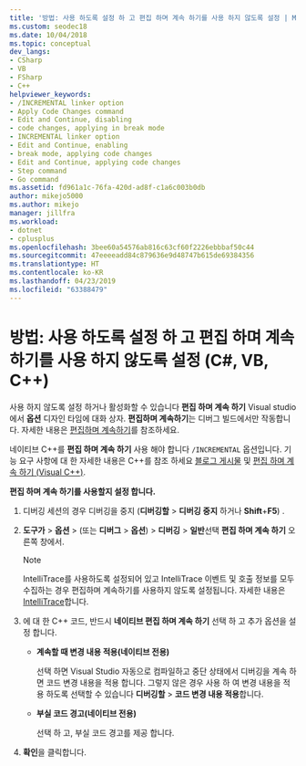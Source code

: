 ```yaml
---
title: '방법: 사용 하도록 설정 하 고 편집 하며 계속 하기를 사용 하지 않도록 설정 | Microsoft Docs'
ms.custom: seodec18
ms.date: 10/04/2018
ms.topic: conceptual
dev_langs:
- CSharp
- VB
- FSharp
- C++
helpviewer_keywords:
- /INCREMENTAL linker option
- Apply Code Changes command
- Edit and Continue, disabling
- code changes, applying in break mode
- INCREMENTAL linker option
- Edit and Continue, enabling
- break mode, applying code changes
- Edit and Continue, applying code changes
- Step command
- Go command
ms.assetid: fd961a1c-76fa-420d-ad8f-c1a6c003b0db
author: mikejo5000
ms.author: mikejo
manager: jillfra
ms.workload:
- dotnet
- cplusplus
ms.openlocfilehash: 3bee60a54576ab816c63cf60f2226ebbbaf50c44
ms.sourcegitcommit: 47eeeeadd84c879636e9d48747b615de69384356
ms.translationtype: HT
ms.contentlocale: ko-KR
ms.lasthandoff: 04/23/2019
ms.locfileid: "63388479"
---
```

# <a name="how-to-enable-and-disable-edit-and-continue-c-vb-c"></a>방법: 사용 하도록 설정 하 고 편집 하며 계속 하기를 사용 하지 않도록 설정 (C#, VB, C++)

사용 하지 않도록 설정 하거나 활성화할 수 있습니다 **편집 하며 계속 하기** Visual studio에서 **옵션** 디자인 타임에 대화 상자. **편집하며 계속하기**는 디버그 빌드에서만 작동합니다. 자세한 내용은 [편집하며 계속하기](../debugger/edit-and-continue.md)를 참조하세요.

네이티브 C++를 **편집 하며 계속 하기** 사용 해야 합니다 `/INCREMENTAL` 옵션입니다. 기능 요구 사항에 대 한 자세한 내용은 C++를 참조 하세요 [블로그 게시물](https://devblogs.microsoft.com/cppblog/c-edit-and-continue-in-visual-studio-2015-update-3/) 및 [편집 하며 계속 하기 (Visual C++)](../debugger/edit-and-continue-visual-cpp.md).

**편집 하며 계속 하기를 사용할지 설정 합니다.**

1. 디버깅 세션의 경우 디버깅을 중지 (**디버깅할** > **디버깅 중지** 하거나 **Shift**+**F5**) .

1. **도구가** > **옵션** > (또는 **디버그** > **옵션**) > **디버깅**  >  **일반**선택 **편집 하며 계속 하기** 오른쪽 창에서.

    > [!NOTE]
    > IntelliTrace를 사용하도록 설정되어 있고 IntelliTrace 이벤트 및 호출 정보를 모두 수집하는 경우 편집하며 계속하기를 사용하지 않도록 설정됩니다. 자세한 내용은 [IntelliTrace](../debugger/intellitrace.md)합니다.

1. 에 대 한 C++ 코드, 반드시 **네이티브 편집 하며 계속 하기** 선택 하 고 추가 옵션을 설정 합니다.
    - **계속할 때 변경 내용 적용(네이티브 전용)**

      선택 하면 Visual Studio 자동으로 컴파일하고 중단 상태에서 디버깅을 계속 하면 코드 변경 내용을 적용 합니다. 그렇지 않은 경우 사용 하 여 변경 내용을 적용 하도록 선택할 수 있습니다 **디버깅할** > **코드 변경 내용 적용**합니다.

    - **부실 코드 경고(네이티브 전용)**

      선택 하 고, 부실 코드 경고를 제공 합니다.

1. **확인**을 클릭합니다.
